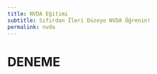 ```yaml
---
title: NVDA Eğitimi
subtitle: Sıfırdan İleri Düzeye NVDA Öğrenin!
permalink: nvda
---
```


# DENEME